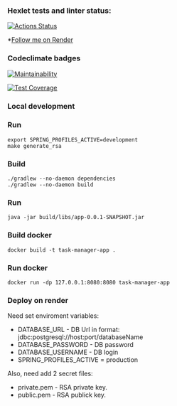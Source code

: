 ### Hexlet tests and linter status:
[![Actions Status](https://github.com/zampolitxxx/java-project-99/actions/workflows/hexlet-check.yml/badge.svg)](https://github.com/zampolitxxx/java-project-99/actions)

*[Follow me on Render](https://task-manager-application.onrender.com/)

### Codeclimate badges
[![Maintainability](https://api.codeclimate.com/v1/badges/e2196581e1847365f2b8/maintainability)](https://codeclimate.com/github/zampolitxxx/java-project-99/maintainability)

[![Test Coverage](https://api.codeclimate.com/v1/badges/e2196581e1847365f2b8/test_coverage)](https://codeclimate.com/github/zampolitxxx/java-project-99/test_coverage)

### Local development

### Run
```shell
export SPRING_PROFILES_ACTIVE=development
make generate_rsa
```

### Build
```shell
./gradlew --no-daemon dependencies
./gradlew --no-daemon build
```

### Run
```shell
java -jar build/libs/app-0.0.1-SNAPSHOT.jar
```

### Build docker
```shell
docker build -t task-manager-app .
```

### Run docker
```shell
docker run -dp 127.0.0.1:8080:8080 task-manager-app
```
### Deploy on render
Need set enviroment variables:

* DATABASE_URL - DB Url in format: jdbc:postgresql://host:port/databaseName
* DATABASE_PASSWORD - DB password
* DATABASE_USERNAME - DB login
* SPRING_PROFILES_ACTIVE = production

Also, need add 2 secret files:
* private.pem - RSA private key.
* public.pem - RSA publick key.